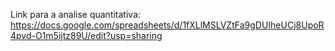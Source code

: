 Link para a analise quantitativa: https://docs.google.com/spreadsheets/d/1fXLlMSLVZtFa9gDUIheUCj8UpoR4pvd-O1m5ijtz89U/edit?usp=sharing
